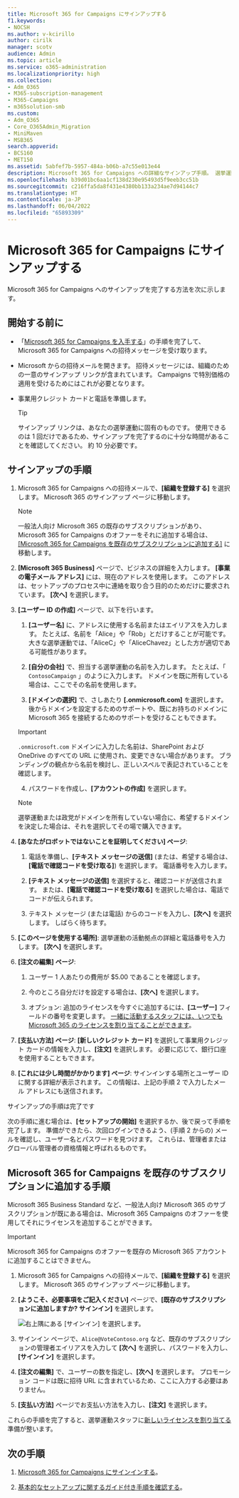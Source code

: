 ```yaml
---
title: Microsoft 365 for Campaigns にサインアップする
f1.keywords:
- NOCSH
ms.author: v-kcirillo
author: cirilk
manager: scotv
audience: Admin
ms.topic: article
ms.service: o365-administration
ms.localizationpriority: high
ms.collection:
- Adm_O365
- M365-subscription-management
- M365-Campaigns
- m365solution-smb
ms.custom:
- Adm_O365
- Core_O365Admin_Migration
- MiniMaven
- MSB365
search.appverid:
- BCS160
- MET150
ms.assetid: 5abfef7b-5957-484a-b06b-a7c55e013e44
description: Microsoft 365 for Campaigns への詳細なサインアップ手順。 選挙運動を、メール、データ、通信に対するサイバーセキュリティの脅威から保護します。
ms.openlocfilehash: b39d01bc6aa1cf138d230e95493d5f9eeb3cc51b
ms.sourcegitcommit: c216ffa5da8f431e4380bb133a234ae7d94144c7
ms.translationtype: HT
ms.contentlocale: ja-JP
ms.lasthandoff: 06/04/2022
ms.locfileid: "65893309"
---
```

# <a name="sign-up-for-microsoft-365-for-campaigns"></a>Microsoft 365 for Campaigns にサインアップする 

Microsoft 365 for Campaigns へのサインアップを完了する方法を次に示します。

## <a name="before-you-begin"></a>開始する前に

- 「[Microsoft 365 for Campaigns を入手する](get-microsoft-365-campaigns.md)」の手順を完了して、Microsoft 365 for Campaigns への招待メッセージを受け取ります。
- Microsoft からの招待メールを開きます。 招待メッセージには、組織のための一意のサインアップ リンクが含まれています。 Campaigns で特別価格の適用を受けるためにはこれが必要となります。
- 事業用クレジット カードと電話を準備します。

    > [!TIP]
    > サインアップ リンクは、あなたの選挙運動に固有のものです。 使用できるのは 1 回だけであるため、サインアップを完了するのに十分な時間があることを確認してください。 約 10 分必要です。

## <a name="steps-to-sign-up"></a>サインアップの手順

1. Microsoft 365 for Campaigns への招待メールで、**[組織を登録する]** を選択します。 Microsoft 365 のサインアップ ページに移動します。

    > [!NOTE]
    > 一般法人向け Microsoft 365 の既存のサブスクリプションがあり、Microsoft 365 for Campaigns のオファーをそれに追加する場合は、[[Microsoft 365 for Campaigns を既存のサブスクリプションに追加する]](#steps-to-add-microsoft-365-for-campaigns-to-an-existing-subscription) に移動します。

2. **[Microsoft 365 Business]** ページで、ビジネスの詳細を入力します。 **[事業の電子メール アドレス]** には、現在のアドレスを使用します。 このアドレスは、セットアップのプロセス中に連絡を取り合う目的のためだけに要求されています。 **[次へ]** を選択します。

3. **[ユーザー ID の作成]** ページで、以下を行います。
 
    1. **[ユーザー名]** に、アドレスに使用する名前またはエイリアスを入力します。 たとえば、名前を「Alice」や「Rob」とだけすることが可能です。 大きな選挙運動では、「AliceC」や「AliceChavez」とした方が適切である可能性があります。

    2. **[自分の会社]** で、担当する選挙運動の名前を入力します。 たとえば、「 `ContosoCampaign` 」のように入力します。 ドメインを既に所有している場合は、ここでその名前を使用します。 
 
    3. **[ドメインの選択]** で、さしあたり **[.onmicrosoft.com]** を選択します。 後からドメインを設定するためのサポートや、既にお持ちのドメインに Microsoft 365 を接続するためのサポートを受けることもできます。

    > [!IMPORTANT]
    > `.onmicrosoft.com` ドメインに入力した名前は、SharePoint および OneDrive のすべての URL に使用され、変更できない場合があります。 ブランディングの観点から名前を検討し、正しいスペルで表記されていることを確認します。

    4. パスワードを作成し、**[アカウントの作成]** を選択します。
 
    > [!NOTE]
    > 選挙運動または政党がドメインを所有していない場合に、希望するドメインを決定した場合は、それを選択してその場で購入できます。

4. **[あなたがロボットではないことを証明してください] ページ**:
 
    1. 電話を準備し、**[テキスト メッセージの送信]** (または、希望する場合は、**[電話で確認コードを受け取る]**) を選択します。 電話番号を入力します。 
 
    2. **[テキスト メッセージの送信]** を選択すると、確認コードが送信されます。 または、**[電話で確認コードを受け取る]** を選択した場合は、電話でコードが伝えられます。
 
    3. テキスト メッセージ (または電話) からのコードを入力し、**[次へ]** を選択します。 しばらく待ちます。 

5. **[このページを使用する場所]**: 選挙運動の活動拠点の詳細と電話番号を入力します。 **[次へ]** を選択します。

6. **[注文の編集] ページ**:

    1. ユーザー 1 人あたりの費用が $5.00 であることを確認します。 

    2. 今のところ自分だけを設定する場合は、**[次へ]** を選択します。 

    3. オプション: 追加のライセンスを今すぐに追加するには、**[ユーザー]** フィールドの番号を変更します。 [一緒に活動するスタッフには、いつでも Microsoft 365 のライセンスを割り当てることができます](../admin/add-users/add-users.md?toc=%2fmicrosoft-365%2fcampaigns%2ftoc.json)。

7. **[支払い方法] ページ**: **[新しいクレジット カード]** を選択して事業用クレジット カードの情報を入力し、**[注文]** を選択します。 必要に応じて、銀行口座を使用することもできます。

8. **[これには少し時間がかかります] ページ**: サインインする場所とユーザー ID に関する詳細が表示されます。 この情報は、上記の手順 2 で入力したメール アドレスにも送信されます。

サインアップの手順は完了です 

次の手順に進む場合は、**[セットアップの開始]** を選択するか、後で戻って手順を完了します。 準備ができたら、次回ログインできるよう、(手順 2 からの) メールを確認し、ユーザー名とパスワードを見つけます。 これらは、管理者またはグローバル管理者の資格情報と呼ばれるものです。

## <a name="steps-to-add-microsoft-365-for-campaigns-to-an-existing-subscription"></a>Microsoft 365 for Campaigns を既存のサブスクリプションに追加する手順

Microsoft 365 Business Standard など、一般法人向け Microsoft 365 のサブスクリプションが既にある場合は、Microsoft 365 Campaigns のオファーを使用してそれにライセンスを追加することができます。

> [!IMPORTANT]
> Microsoft 365 for Campaigns のオファーを既存の Microsoft 365 アカウントに追加することはできません。

1. Microsoft 365 for Campaigns への招待メールで、**[組織を登録する]** を選択します。 Microsoft 365 のサインアップ ページに移動します。

2. **[ようこそ、必要事項をご記入ください]** ページで、**[既存のサブスクリプションに追加しますか? サインイン]** を選択します。
    
   ![右上隅にある [サインイン] を選択します。](../media/addtoexisting.png)

3. サインイン ページで、`Alice@VoteContoso.org` など、既存のサブスクリプションの管理者エイリアスを入力して **[次へ]** を選択し、パスワードを入力し、**[サインイン]** を選択します。

4. **[注文の編集]** で、ユーザーの数を指定し、**[次へ]** を選択します。 プロモーション コードは既に招待 URL に含まれているため、ここに入力する必要はありません。

5. **[支払い方法]** ページでお支払い方法を入力し、**[注文]** を選択します。

これらの手順を完了すると、選挙運動スタッフに[新しいライセンスを割り当てる](../admin/manage/assign-licenses-to-users.md)準備が整います。

## <a name="next-steps"></a>次の手順

1. [Microsoft 365 for Campaigns にサインインする](m365-campaigns-sign-in.md)。

2. [基本的なセットアップに関するガイド付き手順を確認する](m365bp-setup.md#guided-setup-process)。
